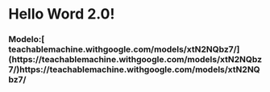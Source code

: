 <Prueba html>
<html>
<head>
    <meta charset="UTF-8" />
    <title>Anachuchu</title>
</head>
<body>
    <h1>Hello Word 2.0!</h1>
    <h3>Modelo:[  teachablemachine.withgoogle.com/models/xtN2NQbz7/](https://teachablemachine.withgoogle.com/models/xtN2NQbz7/)https://teachablemachine.withgoogle.com/models/xtN2NQbz7/ </h3>
</body>
</html>
